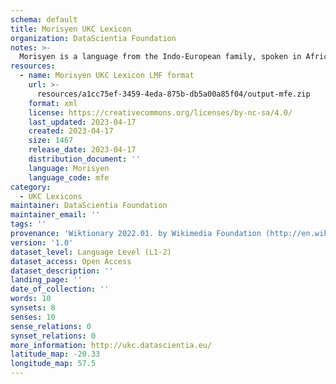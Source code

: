 ```yaml
---
schema: default
title: Morisyen UKC Lexicon
organization: DataScientia Foundation
notes: >-
  Morisyen is a language from the Indo-European family, spoken in Africa. The UKC Lexicon of Morisyen is represented as a lexico-semantic network. It consists of words, word senses, synsets, as well as sense-level and synset-level relationships.
resources:
  - name: Morisyen UKC Lexicon LMF format
    url: >-
      resources/a1cc75ef-3459-4eda-875b-db5a00a85f04/output-mfe.zip
    format: xml
    license: https://creativecommons.org/licenses/by-nc-sa/4.0/
    last_updated: 2023-04-17
    created: 2023-04-17
    size: 1467
    release_date: 2023-04-17
    distribution_document: ''
    language: Morisyen
    language_code: mfe
category:
  - UKC Lexicons
maintainer: DataScientia Foundation
maintainer_email: ''
tags: ''
provenance: 'Wiktionary 2022.01. by Wikimedia Foundation (http://en.wiktionary.org); CogNet 2.1 by Khuyagbaatar Batsuren, National University of Mongolia (http://cognet.ukc.disi.unitn.it); Princeton WordNet 2.1 by Princeton University (https://wordnet.princeton.edu)'
version: '1.0'
dataset_level: Language Level (L1-2)
dataset_access: Open Access
dataset_description: ''
landing_page: ''
date_of_collection: ''
words: 10
synsets: 8
senses: 10
sense_relations: 0
synset_relations: 0
more_information: http://ukc.datascientia.eu/
latitude_map: -20.33
longitude_map: 57.5
---
```

